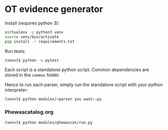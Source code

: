 # OT evidence generator
Install (requires python 3):

```sh
virtualenv -p python3 venv
source venv/bin/activate
pip install -r requirements.txt
```

Run tests:
```sh
(venv)$ python -m pytest
```

Each script is a standalone python script.
Common dependencies are stored in the `common` folder.

Hence to run each parser, simply run the standalone script with your python
interpreter:
```sh
(venv)$ python modules/<parser you want>.py
```

### Phewascatalog.org

```sh
(venv)$ python modules/phewascat/run.py
```

